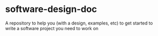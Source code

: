 # software-design-doc
A repository to help you (with a design, examples, etc) to get started to write a software project you need to work on
